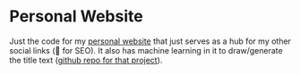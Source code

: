 # Personal Website
Just the code for my [personal website](zackakil.com) that just serves as a hub for my other social links (🤷 for SEO). 
It also has machine learning in it to draw/generate the title text ([github repo for that project](https://github.com/ZackAkil/webpage-autoencoder)).
